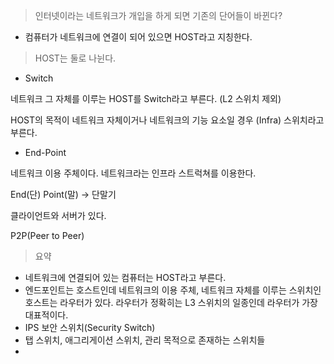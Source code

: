 > 인터넷이라는 네트워크가 개입을 하게 되면 기존의 단어들이 바뀐다?

- 컴퓨터가 네트워크에 연결이 되어 있으면 HOST라고 지칭한다.

> HOST는 둘로 나뉜다.

- Switch

네트워크 그 자체를 이루는 HOST를 Switch라고 부른다. (L2 스위치 제외)

HOST의 목적이 네트워크 자체이거나 네트워크의 기능 요소일 경우 (Infra) 스위치라고 부른다.

- End-Point

네트워크 이용 주체이다. 네트워크라는 인프라 스트럭쳐를 이용한다.

End(단) Point(말) -> 단말기

클라이언트와 서버가 있다.

P2P(Peer to Peer)

> 요약

- 네트워크에 연결되어 있는 컴퓨터는 HOST라고 부른다.
- 엔드포인트는 호스트인데 네트워크의 이용 주체, 네트워크 자체를 이루는 스위치인 호스트는 라우터가 있다. 라우터가 정확히는 L3 스위치의 일종인데 라우터가 가장 대표적이다.
- IPS 보안 스위치(Security Switch)
- 탭 스위치, 애그리게이션 스위치, 관리 목적으로 존재하는 스위치들
- 